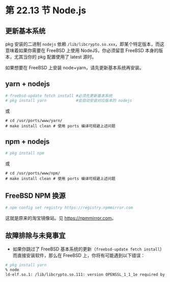 # 第 22.13 节 Node.js

## 更新基本系统

pkg 安装的二进制 `nodejs` 依赖 `/lib/libcrypto.so.xxx`，即某个特定版本，而这意味着如果你需要在 FreeBSD 上使用 NodeJS，你必须留意 FreeBSD 本身的版本，尤其当你的 pkg 配置使用了 latest 源时。

如果想要在 FreeBSD 上安装 node+yarn，请先更新基本系统再安装。

## yarn + nodejs

```sh
# freebsd-update fetch install #必须先更新基本系统
# pkg install yarn             #会自动安装对应版本的 nodejs
```

或

```
# cd /usr/ports/www/yarn/
# make install clean # 使用 ports 编译可规避上述问题
```

## npm + nodejs

```sh
# pkg install npm
```

或

```
# cd /usr/ports/www/npm/
# make install clean # 使用 ports 编译可规避上述问题
```

## FreeBSD NPM 换源

```sh
# npm config set registry https://registry.npmmirror.com
```

这就是原来的淘宝镜像站。见 <https://npmmirror.com>。

## 故障排除与未竟事宜

- 如果你跳过了 FreeBSD 基本系统的更新（`freebsd-update fetch install`）而直接安装软件，那么在 FreeBSD 上，你将有可能遇到以下错误：

```sh
# pkg install yarn
% node
ld-elf.so.1: /lib/libcrypto.so.111: version OPENSSL_1_1_1e required by /usr/local/bin/node not found
```
